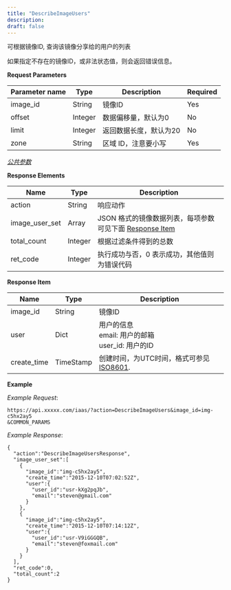 ```yaml
---
title: "DescribeImageUsers"
description: 
draft: false
---
```




可根据镜像ID, 查询该镜像分享给的用户的列表

如果指定不存在的镜像ID，或非法状态值，则会返回错误信息。

**Request Parameters**

| Parameter name | Type | Description | Required |
| --- | --- | --- | --- |
| image_id | String | 镜像ID | Yes |
| offset | Integer | 数据偏移量，默认为0 | No |
| limit | Integer | 返回数据长度，默认为20 | No |
| zone | String | 区域 ID，注意要小写 | Yes |

[_公共参数_](../../../parameters/)

**Response Elements**

| Name | Type | Description |
| --- | --- | --- |
| action | String | 响应动作 |
| image_user_set | Array | JSON 格式的镜像数据列表，每项参数可见下面 [Response Item](#response-item) |
| total_count | Integer | 根据过滤条件得到的总数 |
| ret_code | Integer | 执行成功与否，0 表示成功，其他值则为错误代码 |

**Response Item**

| Name | Type | Description |
| --- | --- | --- |
| image_id | String | 镜像ID |
| user | Dict |用户的信息<br/>email: 用户的邮箱<br/>user_id: 用户的ID |
| create_time | TimeStamp | 创建时间，为UTC时间，格式可参见 [ISO8601](http://www.w3.org/TR/NOTE-datetime). |

**Example**

_Example Request_:

```
https://api.xxxxx.com/iaas/?action=DescribeImageUsers&image_id=img-c5hx2ay5
&COMMON_PARAMS
```

_Example Response_:

```
{
  "action":"DescribeImageUsersResponse",
  "image_user_set":[
    {
      "image_id":"img-c5hx2ay5",
      "create_time":"2015-12-10T07:02:52Z",
      "user":{
        "user_id":"usr-kXg2pqJb",
        "email":"steven@gmail.com"
      }
    },
    {
      "image_id":"img-c5hx2ay5",
      "create_time":"2015-12-10T07:14:12Z",
      "user":{
        "user_id":"usr-V9iGGGQB",
        "email":"steven@foxmail.com"
      }
    }
  ],
  "ret_code":0,
  "total_count":2
}
```
